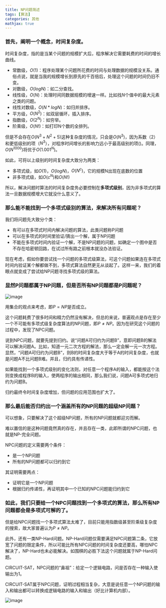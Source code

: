 ```yaml
---
title: NP问题简述
tags: [算法]
categories: 其他
mathjax: true
---
```


### 首先，阐明一个概念，时间复杂度。

时间复杂度，指的是当某个问题的规模扩大后，程序解决它需要耗费的时间的增长曲线。

- 常数级，$O(1)$：程序处理某个问题所花费的时间与处理数据的规模没关系。通俗点说，就是当我的规模增长到原先的千百倍后，处理这个问题的时间仍旧不变。
- 对数级，$O(logN)$：如二分查找。
- 线性级，$O(N)$：处理时间同数据规模的增速一样。比如找$N$个值中的最大元素之类的问题。
- 线性对数级，$O(N*logN)$：如归并排序。
- 平方级，$O(N^2)$：如双层循环，插入排序。
- 指数级，$O(2^N)$：如穷举。 
- 阶乘级，$O(N!)$：如打印N个数的全排列。

但是不会存在$O(N^3 + N^2 + 5)$这种复杂度的情况，只会是$O(N^3)$，因为系数（$2$）和更低级别的项（$N^3$），对程序时间增长的影响力远小于最高级别的项()。同理，$O(N^{1000})$将优于$O(1.001^N)$。

如此，可将以上级别的时间复杂度大致分为两类：
- 多项式级，如$O(1)$，$O(logN)$，$O(N^c)$，它的规模N出现在底数的位置
- 非多项式级，如$O(c^N)$和$O(N!)$

所以，解决问题时算法的时间复杂度务必要控制在**多项式级别**，因为非多项式的算法一旦数据规模增大它就没什么意义了。

### 那么能不能找到一个多项式级别的算法，来解决所有问题呢？

我们将问题先大致分个类：

- 有可以在多项式时间内解决问题的算法，此类问题称P问题
- 可以在多项式的时间里验证/猜出一个解，属于NP问题
- 不能在多项式时间内验证一个解，不是NP问题的问题，如确定一个图中是否不存在哈密顿回路，在试过所有路之前根本就没办法验证。

现在考虑，假如你要尝试找一个问题的多项式级算法，可这个问题如果连在多项式时间内验证某个解都做不到，多项式算法自然更无从谈起了。这样一来，我们的着眼点就变成了尝试给NP问题寻找多项式级的算法。

### 显然P问题都属于NP问题，但是否所有NP问题都是P问题呢？

![image](http://ow5t5k2fx.bkt.clouddn.com/NP.png)

用集合的观点来考虑，即$P = NP$是否成立。

这个问题耗费了很多时间和精力仍然没有解决，但总的来说，普遍观点是存在至少一个不可能有多项式级复杂度算法的NP问题，即$P \neq NP$。因为在研究这个问题的过程中，发现了NPC问题。

说到NPC问题，就要先提到归约。说“问题A可归约为问题B”，意即问题B的解法可以解决问题A。比如，知道一元二次方程的解法，那么一定会解一元一次方程。显然，“问题A可归约为问题B”，则B的时间复杂度大于等于A的时间复杂度，也就是问题A不比问题B难。并且，归约具有传递性。

如果能找到一个多项式级别的变化法则，对任意一个程序A的输入，都能按这个法则变换成程序B的输入，使两程序的输出相同，那么我们说，问题A可多项式地归约为问题B。

归约最终令时间复杂度增加，但问题的应用范围也扩大了。

### 那么最后能否归约出一个涵盖所有的NP问题的超级NP问题？

可以想象，只要解决了这个超级NP问题，所有的NP问题就都迎刃而解。

难以置信的是这种问题竟然真的存在，并且存在一类，此即所谓的NPC问题，也就是NP-完全问题。

NPC问题的定义需要两个条件：
- 是一个NP问题
- 所有的NP问题都可以归约到它

其证明需要两点：
- 证明它是一个NP问题
- 根据归约传递性，再证明其中一个已知的NPC问题能归约到它

### 如此，我们只要给一个NPC问题找到一个多项式的算法，那么所有NP问题都会是多项式可解的了。

但是给NPC问题找一个多项式算法太难了，目前只能用指数级甚至阶乘级复杂度的搜索，故大家普遍认为$P \neq NP$。

此外，还有一类NP-Hard问题。NP-Hard问题仅需要满足NPC问题第二条，它放宽了问题的限定条件，所以可能比所有NPC问题的时间复杂度还要高，哪怕NPC解决了，NP-Hard也未必能解决。如围棋的必胜下法这个问题就属于NP-Hard问题。

CIRCUIT-SAT，NPC问题的“鼻祖”：给定一个逻辑电路，问是否存在一种输入使输出为1。

CIRCUIT-SAT属于NPC问题，证明过程相当复杂，大意是说任意一个NP问题的输入和输出都可以转换成逻辑电路的输入和输出（好比计算机内部）。

![image](http://ow5t5k2fx.bkt.clouddn.com/npc.png)
